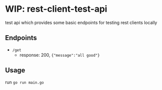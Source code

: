 # WIP: rest-client-test-api
test api which provides some basic endpoints for testing rest clients locally

## Endpoints
- `/get`
    - response: 200, `{"message":"all good"}`

## Usage
run `go run main.go`
